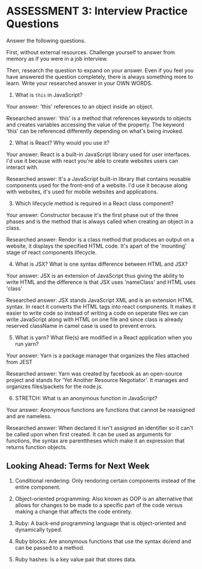 # ASSESSMENT 3: Interview Practice Questions

Answer the following questions.

First, without external resources. Challenge yourself to answer from memory as if you were in a job interview.

Then, research the question to expand on your answer. Even if you feel you have answered the question completely, there is always something more to learn. Write your researched answer in your OWN WORDS.


1. What is `this` in JavaScript?

  Your answer: 'this' references to an object inside an object.   

  Researched answer: 'this' is a method that references keywords to objects and creates variables accessing the value of the property. The keyword 'this' can be referenced differently depending on what's being invoked.   



2. What is React? Why would you use it?

  Your answer: React is a built-in JavaScript library used for user interfaces. I'd use it because with react you're able to create websites users can interact with. 

  Researched answer: It's a JavaScript built-in library that contains reusable components used for the front-end of a website. I'd use it because along with websites, it's used for mobile websites and applications.



3. Which lifecycle method is required in a React class component?

  Your answer: Constructor because it's the first phase out of the three phases and is the method that is always called when creating an object in a class.

  Researched answer: Rendor is a class method that produces an output on a website, it displays the specified HTML code. It's apart of the 'mounting' stage of react components lifecycle.   



4. What is JSX? What is one syntax difference between HTML and JSX?

  Your answer: JSX is an extension of JavaScript thus giving the ability to write HTML and the difference is that JSX uses 'nameClass' and HTML uses 'class'

  Researched answer: JSX stands JavaScript XML and is an extension HTML syntax. In react it converts the HTML tags into react components. It makes it easier to write code so instead of writing a code on seperate files we can write JavaScript along with HTML on one file and since class is already reserved className in camel case is used to prevent errors.



5. What is yarn? What file(s) are modified in a React application when you run yarn?

  Your answer: Yarn is a package manager that organizes the files attached from JEST

  Researched answer: Yarn was created by facebook as an open-source project and stands for 'Yet Another Resource Negotiator'. It manages and organizes files/packets for the node.js. 



6. STRETCH: What is an anonymous function in JavaScript?

  Your answer: Anonymous functions are functions that cannot be reassigned and are nameless. 

  Researched answer: When declared it isn't assigned an identifier so it can't be called upon when first created. It can be used as arguments for functions, the syntax are parenttheses which make it an expression that returns function objects. 


## Looking Ahead: Terms for Next Week

1. Conditional rendering: Only rendoring certain components instead of the entire component.

2. Object-oriented programming: Also known as OOP is an alternative that allows for changes to be made to a specific part of the code versus making a change that affects the code entirety.

3. Ruby: A back-end programming language that is object-oriented and dynamically typed.

4. Ruby blocks: Are anonymous functions that use the syntax do/end and can be passed to a method.

5. Ruby hashes: Is a key value pair that stores data.
